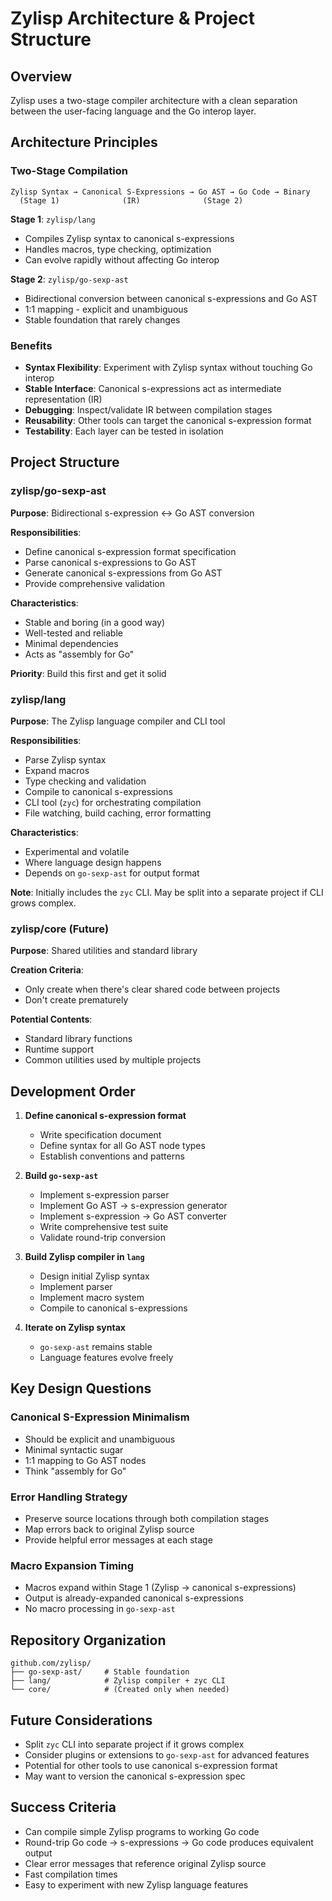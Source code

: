 # Zylisp Architecture & Project Structure

## Overview

Zylisp uses a two-stage compiler architecture with a clean separation between the user-facing language and the Go interop layer.

## Architecture Principles

### Two-Stage Compilation

```
Zylisp Syntax → Canonical S-Expressions → Go AST → Go Code → Binary
  (Stage 1)              (IR)              (Stage 2)
```

**Stage 1**: `zylisp/lang`
- Compiles Zylisp syntax to canonical s-expressions
- Handles macros, type checking, optimization
- Can evolve rapidly without affecting Go interop

**Stage 2**: `zylisp/go-sexp-ast`
- Bidirectional conversion between canonical s-expressions and Go AST
- 1:1 mapping - explicit and unambiguous
- Stable foundation that rarely changes

### Benefits

- **Syntax Flexibility**: Experiment with Zylisp syntax without touching Go interop
- **Stable Interface**: Canonical s-expressions act as intermediate representation (IR)
- **Debugging**: Inspect/validate IR between compilation stages
- **Reusability**: Other tools can target the canonical s-expression format
- **Testability**: Each layer can be tested in isolation

## Project Structure

### zylisp/go-sexp-ast

**Purpose**: Bidirectional s-expression ↔ Go AST conversion

**Responsibilities**:
- Define canonical s-expression format specification
- Parse canonical s-expressions to Go AST
- Generate canonical s-expressions from Go AST
- Provide comprehensive validation

**Characteristics**:
- Stable and boring (in a good way)
- Well-tested and reliable
- Minimal dependencies
- Acts as "assembly for Go"

**Priority**: Build this first and get it solid

### zylisp/lang

**Purpose**: The Zylisp language compiler and CLI tool

**Responsibilities**:
- Parse Zylisp syntax
- Expand macros
- Type checking and validation
- Compile to canonical s-expressions
- CLI tool (`zyc`) for orchestrating compilation
- File watching, build caching, error formatting

**Characteristics**:
- Experimental and volatile
- Where language design happens
- Depends on `go-sexp-ast` for output format

**Note**: Initially includes the `zyc` CLI. May be split into a separate project if CLI grows complex.

### zylisp/core (Future)

**Purpose**: Shared utilities and standard library

**Creation Criteria**:
- Only create when there's clear shared code between projects
- Don't create prematurely

**Potential Contents**:
- Standard library functions
- Runtime support
- Common utilities used by multiple projects

## Development Order

1. **Define canonical s-expression format**
   - Write specification document
   - Define syntax for all Go AST node types
   - Establish conventions and patterns

2. **Build `go-sexp-ast`**
   - Implement s-expression parser
   - Implement Go AST → s-expression generator
   - Implement s-expression → Go AST converter
   - Write comprehensive test suite
   - Validate round-trip conversion

3. **Build Zylisp compiler in `lang`**
   - Design initial Zylisp syntax
   - Implement parser
   - Implement macro system
   - Compile to canonical s-expressions

4. **Iterate on Zylisp syntax**
   - `go-sexp-ast` remains stable
   - Language features evolve freely

## Key Design Questions

### Canonical S-Expression Minimalism
- Should be explicit and unambiguous
- Minimal syntactic sugar
- 1:1 mapping to Go AST nodes
- Think "assembly for Go"

### Error Handling Strategy
- Preserve source locations through both compilation stages
- Map errors back to original Zylisp source
- Provide helpful error messages at each stage

### Macro Expansion Timing
- Macros expand within Stage 1 (Zylisp → canonical s-expressions)
- Output is already-expanded canonical s-expressions
- No macro processing in `go-sexp-ast`

## Repository Organization

```
github.com/zylisp/
├── go-sexp-ast/     # Stable foundation
├── lang/            # Zylisp compiler + zyc CLI
└── core/            # (Created only when needed)
```

## Future Considerations

- Split `zyc` CLI into separate project if it grows complex
- Consider plugins or extensions to `go-sexp-ast` for advanced features
- Potential for other tools to use canonical s-expression format
- May want to version the canonical s-expression spec

## Success Criteria

- Can compile simple Zylisp programs to working Go code
- Round-trip Go code → s-expressions → Go code produces equivalent output
- Clear error messages that reference original Zylisp source
- Fast compilation times
- Easy to experiment with new Zylisp language features